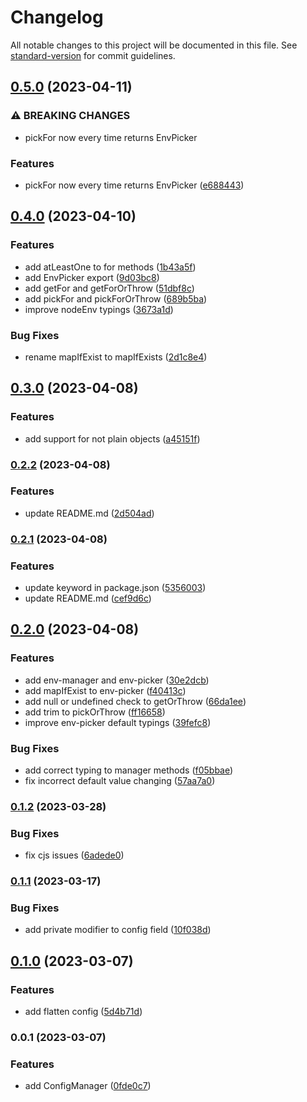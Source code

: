 # Changelog

All notable changes to this project will be documented in this file. See [standard-version](https://github.com/conventional-changelog/standard-version) for commit guidelines.

## [0.5.0](https://github.com/allohamora/config-manager/compare/0.4.0...0.5.0) (2023-04-11)

### ⚠ BREAKING CHANGES

- pickFor now every time returns EnvPicker

### Features

- pickFor now every time returns EnvPicker ([e688443](https://github.com/allohamora/config-manager/commit/e688443b8f845bb7a5049d2e3663d3c87d0c7390))

## [0.4.0](https://github.com/allohamora/config-manager/compare/0.3.0...0.4.0) (2023-04-10)

### Features

- add atLeastOne to for methods ([1b43a5f](https://github.com/allohamora/config-manager/commit/1b43a5f01bf231d7f4935d62b0d7581b080f94d1))
- add EnvPicker export ([9d03bc8](https://github.com/allohamora/config-manager/commit/9d03bc874e0d65416a18ac1b0f3a02af915fbcf0))
- add getFor and getForOrThrow ([51dbf8c](https://github.com/allohamora/config-manager/commit/51dbf8c2c98af632758ce2dcd9e866d184207066))
- add pickFor and pickForOrThrow ([689b5ba](https://github.com/allohamora/config-manager/commit/689b5baabe7acf9c88ae25d668d60deca31b9649))
- improve nodeEnv typings ([3673a1d](https://github.com/allohamora/config-manager/commit/3673a1da2baeba6a0f462f671fa5ec2f99981a8a))

### Bug Fixes

- rename mapIfExist to mapIfExists ([2d1c8e4](https://github.com/allohamora/config-manager/commit/2d1c8e4fb0a7b0d22ff61a23434fdf142e7cf19f))

## [0.3.0](https://github.com/allohamora/config-manager/compare/0.2.2...0.3.0) (2023-04-08)

### Features

- add support for not plain objects ([a45151f](https://github.com/allohamora/config-manager/commit/a45151f809540db7d019631123ebbba43568e9e8))

### [0.2.2](https://github.com/allohamora/config-manager/compare/0.2.1...0.2.2) (2023-04-08)

### Features

- update README.md ([2d504ad](https://github.com/allohamora/config-manager/commit/2d504ad024113909f832be252ee1583d070cb896))

### [0.2.1](https://github.com/allohamora/config-manager/compare/0.2.0...0.2.1) (2023-04-08)

### Features

- update keyword in package.json ([5356003](https://github.com/allohamora/config-manager/commit/5356003a3b519ffc5b46c98202d9f16b83a5a304))
- update README.md ([cef9d6c](https://github.com/allohamora/config-manager/commit/cef9d6c56f39127fd735aeab3aa2d4a6a3df6434))

## [0.2.0](https://github.com/allohamora/config-manager/compare/0.1.2...0.2.0) (2023-04-08)

### Features

- add env-manager and env-picker ([30e2dcb](https://github.com/allohamora/config-manager/commit/30e2dcbbc637891d18272116b4186b3ea5035565))
- add mapIfExist to env-picker ([f40413c](https://github.com/allohamora/config-manager/commit/f40413c9efa40a6d16fcfbae0bed9b1b64c0029b))
- add null or undefined check to getOrThrow ([66da1ee](https://github.com/allohamora/config-manager/commit/66da1ee7d35110a05fc5afcab8b2ce1f7e240994))
- add trim to pickOrThrow ([ff16658](https://github.com/allohamora/config-manager/commit/ff16658f4669215ecd7d5c4c50c5a47d6e5e1c63))
- improve env-picker default typings ([39fefc8](https://github.com/allohamora/config-manager/commit/39fefc8c654f158680295bbc25fbb034a5c28f0e))

### Bug Fixes

- add correct typing to manager methods ([f05bbae](https://github.com/allohamora/config-manager/commit/f05bbae391e899fa3a31301ce3ffeee1db51e331))
- fix incorrect default value changing ([57aa7a0](https://github.com/allohamora/config-manager/commit/57aa7a095d66586e9ccebc82e93ddf3feed54046))

### [0.1.2](https://github.com/allohamora/config-manager/compare/0.1.1...0.1.2) (2023-03-28)

### Bug Fixes

- fix cjs issues ([6adede0](https://github.com/allohamora/config-manager/commit/6adede01834b01edbacb4bf71eea8238badae3f2))

### [0.1.1](https://github.com/allohamora/config-manager/compare/0.1.0...0.1.1) (2023-03-17)

### Bug Fixes

- add private modifier to config field ([10f038d](https://github.com/allohamora/config-manager/commit/10f038d6006c5c602fee7d2e16fd2bb09a12a741))

## [0.1.0](https://github.com/allohamora/config-manager/compare/0.0.1...0.1.0) (2023-03-07)

### Features

- add flatten config ([5d4b71d](https://github.com/allohamora/config-manager/commit/5d4b71d2ee318a22fd0c3e218833ec4d3b368949))

### 0.0.1 (2023-03-07)

### Features

- add ConfigManager ([0fde0c7](https://github.com/allohamora/config-manager/commit/0fde0c7f5e14204dfd88e460e809d996ebc0c5b0))
